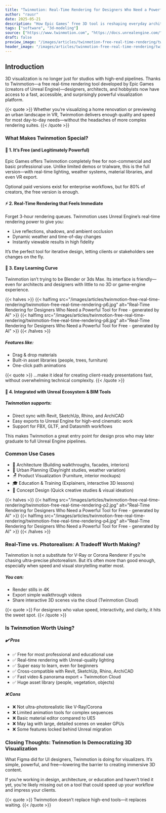 ```yaml
---
title: "Twinmotion: Real-Time Rendering for Designers Who Need a Powerful Tool for Free"
author: "rausr"
date: 2025-05-21
description: "How Epic Games’ free 3D tool is reshaping everyday architectural and product visualization."
tags: ["software", "3d-modeling"]
source: ["https://www.twinmotion.com", "https://docs.unrealengine.com/", "https://forums.cgarchitect.com", "https://aecmag.com/"]
draft: false
preview_image: "/images/articles/twinmotion-free-real-time-rendering/twinmotion-free-real-time-rendering-preview.jpg"
header_image: "/images/articles/twinmotion-free-real-time-rendering/twinmotion-free-real-time-rendering-header.jpg"
---
```


## Introduction

3D visualization is no longer just for studios with high-end pipelines. Thanks to Twinmotion—a free real-time rendering tool developed by Epic Games (creators of Unreal Engine)—designers, architects, and hobbyists now have access to a fast, accessible, and surprisingly powerful visualization platform.

{{< quote >}}
Whether you’re visualizing a home renovation or previewing an urban landscape in VR, Twinmotion delivers enough quality and speed for most day-to-day needs—without the headaches of more complex rendering suites.
{{< /quote >}}


### What Makes Twinmotion Special?

#### 💸 1. It’s Free (and Legitimately Powerful)
Epic Games offers Twinmotion completely free for non-commercial and basic professional use. Unlike limited demos or trialware, this is the full version—with real-time lighting, weather systems, material libraries, and even VR export.

Optional paid versions exist for enterprise workflows, but for 80% of creators, the free version is enough.

#### ⚡ 2. Real-Time Rendering that Feels Immediate

Forget 3-hour rendering queues. Twinmotion uses Unreal Engine’s real-time rendering power to give you:
- Live reflections, shadows, and ambient occlusion
- Dynamic weather and time-of-day changes
- Instantly viewable results in high fidelity

It’s the perfect tool for iterative design, letting clients or stakeholders see changes on the fly.

#### 🧗 3. Easy Learning Curve

Twinmotion isn’t trying to be Blender or 3ds Max. Its interface is friendly—even for architects and designers with little to no 3D or game-engine experience.

{{< halves >}}
{{< halfimg src="/images/articles/twinmotion-free-real-time-rendering/twinmotion-free-real-time-rendering-p6.jpg" alt="Real-Time Rendering for Designers Who Need a Powerful Tool for Free - generated by AI" >}}
{{< halfimg src="/images/articles/twinmotion-free-real-time-rendering/twinmotion-free-real-time-rendering-p8.jpg" alt="Real-Time Rendering for Designers Who Need a Powerful Tool for Free - generated by AI" >}}
{{< /halves >}}

##### Features like:
- Drag & drop materials
- Built-in asset libraries (people, trees, furniture)
- One-click path animations

{{< quote >}}
…make it ideal for creating client-ready presentations fast, without overwhelming technical complexity.
{{< /quote >}}

#### 🤝 4. Integrated with Unreal Ecosystem & BIM Tools

##### Twinmotion supports:
- Direct sync with Revit, SketchUp, Rhino, and ArchiCAD
- Easy exports to Unreal Engine for high-end cinematic work
- Support for FBX, GLTF, and Datasmith workflows

This makes Twinmotion a great entry point for design pros who may later graduate to full Unreal Engine pipelines.

### Common Use Cases

- 🔨 Architecture (Building walkthroughs, facades, interiors)
- 🌳 Urban Planning (Day/night studies, weather variation)
- 🪑 Product Visualization (Furniture, interior mockups)
- 🎓 Education & Training (Explainers, interactive 3D lessons)
- 🧠 Concept Design (Quick creative studies & visual ideation)


{{< halves >}}
{{< halfimg src="/images/articles/twinmotion-free-real-time-rendering/twinmotion-free-real-time-rendering-p2.jpg" alt="Real-Time Rendering for Designers Who Need a Powerful Tool for Free - generated by AI" >}}
{{< halfimg src="/images/articles/twinmotion-free-real-time-rendering/twinmotion-free-real-time-rendering-p4.jpg" alt="Real-Time Rendering for Designers Who Need a Powerful Tool for Free - generated by AI" >}}
{{< /halves >}}


### Real-Time vs. Photorealism: A Tradeoff Worth Making?

Twinmotion is not a substitute for V-Ray or Corona Renderer if you’re chasing ultra-precise photorealism. But it’s often more than good enough, especially when speed and visual storytelling matter most.

##### You can:
- Render stills in 4K
- Export simple walkthrough videos
- Share interactive 3D scenes via the cloud (Twinmotion Cloud)

{{< quote >}}
For designers who value speed, interactivity, and clarity, it hits the sweet spot.
{{< /quote >}}

### Is Twinmotion Worth Using?

##### ✔️ Pros
- ✅ Free for most professional and educational use
- ✅ Real-time rendering with Unreal-quality lighting
- ✅ Super easy to learn, even for beginners
- ✅ Cross-compatible with Revit, SketchUp, Rhino, ArchiCAD
- ✅ Fast video & panorama export + Twinmotion Cloud
- ✅ Huge asset library (people, vegetation, objects)

##### ❌ Cons
- ❌ Not ultra-photorealistic like V-Ray/Corona
- ❌ Limited animation tools for complex sequences
- ❌ Basic material editor compared to UE5
- ❌ May lag with large, detailed scenes on weaker GPUs
- ❌ Some features locked behind Unreal migration

### Closing Thoughts: Twinmotion Is Democratizing 3D Visualization

What Figma did for UI designers, Twinmotion is doing for visualizers. It’s simple, powerful, and free—lowering the barrier to creating immersive 3D content.

If you’re working in design, architecture, or education and haven’t tried it yet, you’re likely missing out on a tool that could speed up your workflow and impress your clients.

{{< quote >}}
Twinmotion doesn’t replace high-end tools—it replaces waiting.
{{< /quote >}}



